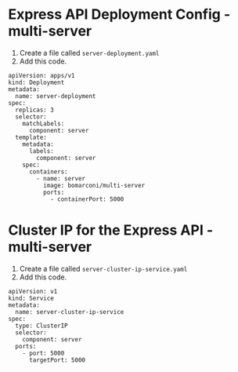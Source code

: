 # Express API Deployment Config - multi-server
1. Create a file called ```server-deployment.yaml```  
2. Add this code.  
```
apiVersion: apps/v1
kind: Deployment
metadata:
  name: server-deployment
spec:
  replicas: 3
  selector:
    matchLabels:
      component: server
  template:
    metadata:
      labels:
        component: server
    spec:
      containers:
        - name: server
          image: bomarconi/multi-server
          ports:
            - containerPort: 5000
```
# Cluster IP for the Express API - multi-server
1. Create a file called ```server-cluster-ip-service.yaml```
2. Add this code.  
```
apiVersion: v1
kind: Service
metadata:
  name: server-cluster-ip-service
spec:
  type: ClusterIP
  selector:
    component: server
  ports:
    - port: 5000
      targetPort: 5000
```
